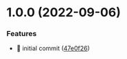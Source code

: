 # 1.0.0 (2022-09-06)


### Features

* :tada: initial commit ([47e0f26](https://github.com/real-marshal/react-foundation/commit/47e0f2603b73da13ffb0675adcc4ad4721acb180))
